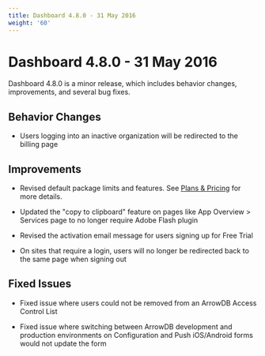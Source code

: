 ```yaml
---
title: Dashboard 4.8.0 - 31 May 2016
weight: '60'
---
```


# Dashboard 4.8.0 - 31 May 2016

Dashboard 4.8.0 is a minor release, which includes behavior changes, improvements, and several bug fixes.

## Behavior Changes

* Users logging into an inactive organization will be redirected to the billing page

## Improvements

* Revised default package limits and features. See [Plans & Pricing](https://www.appcelerator.com/pricing/) for more details.

* Updated the "copy to clipboard" feature on pages like App Overview > Services page to no longer require Adobe Flash plugin

* Revised the activation email message for users signing up for Free Trial

* On sites that require a login, users will no longer be redirected back to the same page when signing out

## Fixed Issues

* Fixed issue where users could not be removed from an ArrowDB Access Control List

* Fixed issue where switching between ArrowDB development and production environments on Configuration and Push iOS/Android forms would not update the form
